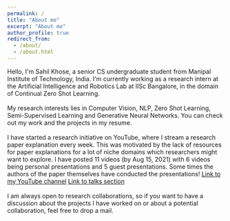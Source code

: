 ```yaml
---
permalink: /
title: "About me"
excerpt: "About me"
author_profile: true
redirect_from: 
  - /about/
  - /about.html
---
```

Hello, I'm Sahil Khose, a senior CS undergraduate student from Manipal Institute of Technology, India. I'm currently working as a research intern at the Artificial Intelligence and Robotics Lab at IISc Bangalore, in the domain of Continual Zero Shot Learning.
<br>
<br>
My research interests lies in Computer Vision, NLP, Zero Shot Learning, Semi-Supervised Learning and Generative Neural Networks. You can check out my work and the projects in my resume.
<br>
<br>
I have started a research initiative on YouTube, where I stream a research paper explanation every week. This was motivated by the lack of resources for paper explanations for a lot of niche domains which researchers might want to explore. I have posted 11 videos (by Aug 15, 2021) with 6 videos being personal presentations and 5 guest presentations. Some times the authors of the paper themselves have conducted the presentations! [Link to my YouTube channel](https://www.youtube.com/c/SahilKhose) [Link to talks section](https://sahilkhose.github.io/talks/)
<br>
<br>
I am always open to research collaborations, so if you want to have a discussion about the projects I have worked on or about a potential collaboration, feel free to drop a mail.
